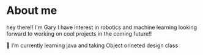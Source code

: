 # About me

hey there!! I'm Gary I have interest in robotics and machine learning looking forward to working on cool projects in the coming future!! 

🌱 I’m currently learning java and taking Object orineted design class
